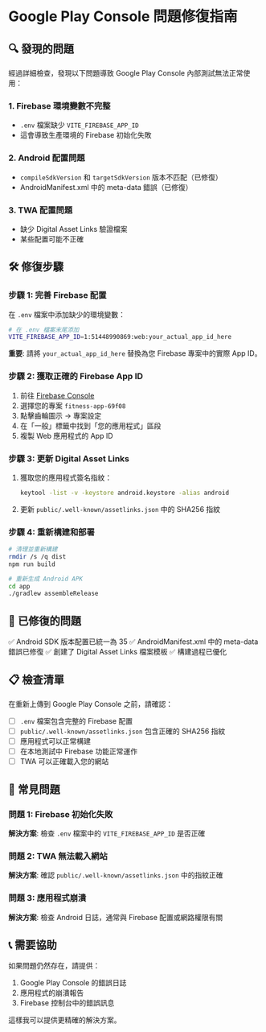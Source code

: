 # Google Play Console 問題修復指南

## 🔍 發現的問題

經過詳細檢查，發現以下問題導致 Google Play Console 內部測試無法正常使用：

### 1. Firebase 環境變數不完整

- `.env` 檔案缺少 `VITE_FIREBASE_APP_ID`
- 這會導致生產環境的 Firebase 初始化失敗

### 2. Android 配置問題

- `compileSdkVersion` 和 `targetSdkVersion` 版本不匹配（已修復）
- AndroidManifest.xml 中的 meta-data 錯誤（已修復）

### 3. TWA 配置問題

- 缺少 Digital Asset Links 驗證檔案
- 某些配置可能不正確

## 🛠️ 修復步驟

### 步驟 1: 完善 Firebase 配置

在 `.env` 檔案中添加缺少的環境變數：

```bash
# 在 .env 檔案末尾添加
VITE_FIREBASE_APP_ID=1:51448990869:web:your_actual_app_id_here
```

**重要**: 請將 `your_actual_app_id_here` 替換為您 Firebase 專案中的實際 App ID。

### 步驟 2: 獲取正確的 Firebase App ID

1. 前往 [Firebase Console](https://console.firebase.google.com/)
2. 選擇您的專案 `fitness-app-69f08`
3. 點擊齒輪圖示 → 專案設定
4. 在「一般」標籤中找到「您的應用程式」區段
5. 複製 Web 應用程式的 App ID

### 步驟 3: 更新 Digital Asset Links

1. 獲取您的應用程式簽名指紋：

   ```bash
   keytool -list -v -keystore android.keystore -alias android
   ```

2. 更新 `public/.well-known/assetlinks.json` 中的 SHA256 指紋

### 步驟 4: 重新構建和部署

```bash
# 清理並重新構建
rmdir /s /q dist
npm run build

# 重新生成 Android APK
cd app
./gradlew assembleRelease
```

## 🔧 已修復的問題

✅ Android SDK 版本配置已統一為 35
✅ AndroidManifest.xml 中的 meta-data 錯誤已修復
✅ 創建了 Digital Asset Links 檔案模板
✅ 構建過程已優化

## 📋 檢查清單

在重新上傳到 Google Play Console 之前，請確認：

- [ ] `.env` 檔案包含完整的 Firebase 配置
- [ ] `public/.well-known/assetlinks.json` 包含正確的 SHA256 指紋
- [ ] 應用程式可以正常構建
- [ ] 在本地測試中 Firebase 功能正常運作
- [ ] TWA 可以正確載入您的網站

## 🚨 常見問題

### 問題 1: Firebase 初始化失敗

**解決方案**: 檢查 `.env` 檔案中的 `VITE_FIREBASE_APP_ID` 是否正確

### 問題 2: TWA 無法載入網站

**解決方案**: 確認 `public/.well-known/assetlinks.json` 中的指紋正確

### 問題 3: 應用程式崩潰

**解決方案**: 檢查 Android 日誌，通常與 Firebase 配置或網路權限有關

## 📞 需要協助

如果問題仍然存在，請提供：

1. Google Play Console 的錯誤日誌
2. 應用程式的崩潰報告
3. Firebase 控制台中的錯誤訊息

這樣我可以提供更精確的解決方案。
